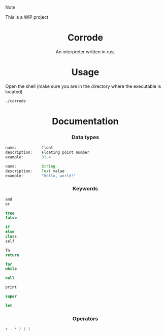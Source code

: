 > [!NOTE]  
> This is a WIP project


<h1 align="center">
    Corrode
</h1>

<p align="center">
    An interpreter written in rust
</p>

<h1 align="center">
    Usage
</h1>

<p align="left">
    Open the shell (make sure you are in the directory where the executable is located)
</p>

```bash
./corrode
```

<h1 align="center">
    Documentation
</h1>

<h3 align="center">
    Data types
</h3>

```js
name:           float
description:    Floating point number
example:        31.4
```

```js
name:           String
description:    Text value
example:        "Hello, world!"
```

<h3 align="center">
    Keywords
</h3>

```js
and
or

true
false

if
else
class
self

fn
return

for
while

null

print

super

let
```

<h3 align="center">
    Operators
</h3>

```js
+ - * / ( )
```

